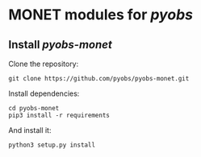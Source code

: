 MONET modules for *pyobs*
=========================


Install *pyobs-monet*
---------------------
Clone the repository:

    git clone https://github.com/pyobs/pyobs-monet.git


Install dependencies:

    cd pyobs-monet
    pip3 install -r requirements
        
And install it:

    python3 setup.py install
